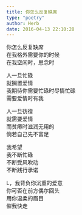 ```yaml
---  
title: 你怎么反复缺席  
type: "poetry"  
author: Herb  
date: 2016-04-13 22:10:28  
---  
```

你怎么反复缺席  
在我格外需要你的时候  
在我空闲时，思念时  

人一旦忙碌  
就搁置爱情  
我期待你需要忙碌时尽情忙碌  
需要爱情时有我  

人一旦彷徨  
就需要爱情  
而贫瘠时滋润无用的  
倘若自己先不富足  

我希望  
我不断忙碌  
不断受风吹动  
不断践行承诺  

L，我背负你沉重的爱意  
你可否在前方偶尔回头  
用你温柔的眉目  
催我快走